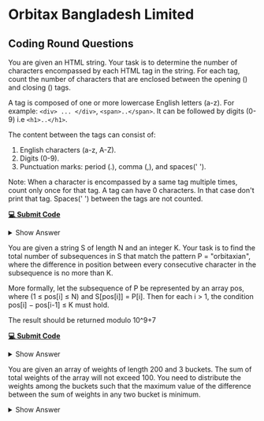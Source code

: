 # Orbitax Bangladesh Limited 

## Coding Round Questions
<article>

You are given an HTML string. Your task is to determine the number of characters encompassed by each HTML tag in the string. For each tag, count the number of characters that are enclosed between the opening (<tag>) and closing (</tag>) tags.

A tag is composed of one or more lowercase English letters (a-z). For example: `<div> ... </div>`, `<span>..</span>`. It can be followed by digits (0-9) i.e `<h1>..</h1>`.

The content between the tags can consist of:
1. English characters (a-z, A-Z).
2. Digits (0-9).
3. Punctuation marks: period (.), comma (,), and spaces(' ').

Note:
When a character is encompassed by a same tag multiple times, count only once for that tag.
A tag can have 0 characters. In that case don't print that tag.
Spaces(' ') between the tags are not counted.

[**💻 Submit Code**](https://www.hackerrank.com/contests/orbitax-associate-software-engineer-recruitment-2024-phase-1/challenges/count-between-tags/problem)
<details><summary>Show Answer</summary>

```C++
string consume(string &s,int st){
    string tag;
    while(s[st]!='>') tag+=s[st++];
    return tag;
}

void solve(string s) {
    // the total character inside a tag
    map<string,int> totalCharCount;
    // to find the nesting level of a tag
    // eg. <p><p></p></p>, here p is nested two times
    map<string,int> nestedTagLevel;

    vector<string> tags;
    vector<int> charCount;

    // signifies root level tag
    // helps to simplify code logic
    tags.push_back("");
    charCount.push_back(0);

    for(int i=0;i<s.size();i++){
        if( s[i] == '<' and s[i+1]!='/'  ){
            // starting tag
            string tag = consume(s,i+1);
            // advance pointer by the consumer
            // character count
            i+=tag.size()+1;
            tags.push_back(tag);
            charCount.push_back(0);
            nestedTagLevel[tag]++;
        }else if( s[i] == '<' and s[i+1] == '/' ){
            // ending tag
            string tag = consume(s,i+2);
             // advance pointer by the consumer
            // character count
            i+=tag.size()+2;
            int cnt = charCount.back();
            nestedTagLevel[tag]--;

            // increment count only if it has no parent
            // tag of same type
            if( nestedTagLevel[tag] == 0 ){
                totalCharCount[tags.back()] += cnt;
            }
            charCount.pop_back();
            tags.pop_back();
            // propagate the character count to its
            // parents too
            charCount.back()+=cnt;

        }else{
            if(s[i] != ' ') charCount.back()++;
        }
    }

    for(auto [tag,cnt]:totalCharCount){
        if(cnt) {
            cout<<tag<<": "<<cnt<<endl;
        }
    }
}
```
</details>
</article>

<article>

You are given a string S of length N and an integer K. Your task is to find the total number of subsequences in S that match the pattern P = "orbitaxian", where the difference in position between every consecutive character in the subsequence is no more than K.

More formally, let the subsequence of P be represented by an array pos, where (1 ≤ pos[i] ≤ N) and S[pos[i]] = P[i]. Then for each i > 1, the condition pos[i] − pos[i-1] ≤ K must hold.

The result should be returned modulo 10^9+7

[**💻 Submit Code**](https://www.hackerrank.com/contests/orbitax-associate-software-engineer-recruitment-2024-phase-1/challenges/orbitax-sub-sequence)
<details><summary>Show Answer</summary>

```C++
#define M 1000000007
map<char,queue<pii> > pos;
map<char,int> cntStack;
int k;
void calc(char prev, char cur,int ind){
    while(pos[prev].size() and ind-pos[prev].front().first>k) {
        cntStack[prev]-=pos[prev].front().second;
        cntStack[prev] %= M;
        cntStack[prev] += M;
        cntStack[prev] %= M;

        pos[prev].pop();
    }
    if( pos[prev].size() ) {
        pos[cur].push({ind,cntStack[prev]});
        cntStack[cur]+=cntStack[prev];
        cntStack[cur] %= M;
    }
}

void solve() {
    string orbitax = "orbitaxIAn";
    pos.clear();
    cntStack.clear();
    int n;
    cin>>n>>k;
    string s;
    cin>>s;
    for(int i=0;i<s.size();i++){
        char cur = s[i];
        char prev;
        if( s[i] == 'o' ){
            pos[cur].push({i,1});
            cntStack[cur]++;
        }else if( s[i] == 'r' ){
            calc('o','r',i);
        }else if( s[i] == 'b' ){
            calc('r','b',i);
        }else if( s[i] == 'i' ){
            calc('b','i',i);
            calc('x','I',i);
        }else if( s[i] == 't' ){
            calc('i','t',i);
        }else if( s[i] == 'a' ){
            calc('t','a',i);
            calc('I','A',i);
        }else if( s[i] == 'x' ){
            calc('a','x',i);
        }else if( s[i] == 'n' ){
            calc('A','n',i);
        }
    }
    cout<<cntStack['n']<<endl;
}

signed main() {
    FASTIO;
    int tc=1;
    cin>>tc;
    while(tc--) solve();
}
```
</details>
</article>

<article>

You are given an array of weights of length 200 and 3 buckets. The sum of total weights of the array will not exceed 100. You need to distribute the weights among the buckets such that the maximum value of the difference between the sum of weights in any two bucket is minimum.
<details><summary>Show Answer</summary>

```C++
bool dp[205][505][505];
// until index i, weights on 1st bucket is j and 2nd bucket is k,
// and 3rd bucket is cumsum[i]-j-k;
void solve() {
    int n;
    cin>>n;
    int weights[n+1];
    int csum = 0;
    for(int i=1;i<=n;i++)
        cin>>weights[i];

    // we can put 0 weight in 1st,2nd and 3rd bucket with 0 weights
    dp[0][0][0] = true;

    for(int i=1;i<=n;i++){
        for(int j=0;j<=min(csum,500);j++){
            for(int k=0;k<=min(csum,500);k++){
                if( !dp[i-1][j][k] ) continue;
                // put it in 1st bucket
                dp[i][j][k] = true;
                // put it in the second bucket
                if( j+weights[i]<=500 ) dp[i][j+weights[i]][k] = true;
                // put it in the third bucket
                if( k+weights[i]<=500 ) dp[i][j][k+weights[i]] = true;
            }
        }
        csum+=weights[i];
    }
    cout<<csum<<endl;
    int mx = -1;
    for(int i=0;i<=min(csum,500);i++){
        for(int j=0;j<=min(csum,500);j++){
            if( dp[n][i][j] == false ) continue;
            int k = csum-i-j;
            cout<<i<<" "<<j<<" "<<k<<endl;
            int val = max( {abs(i-j),abs(j-k),abs(k-i)} );
            mx = mx == -1? val: min(mx,val);
        }
    }
    cout<<mx<<endl;
}
```
</details>
</article>
